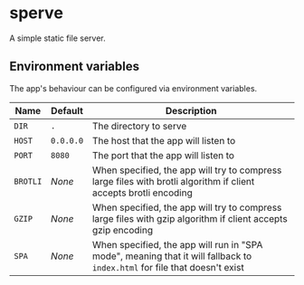 # sperve

A simple static file server.

## Environment variables

The app's behaviour can be configured via environment variables.

| Name | Default | Description |
|------|---------|-------------|
| `DIR` | `.` | The directory to serve |
| `HOST` | `0.0.0.0` | The host that the app will listen to |
| `PORT` | `8080` | The port that the app will listen to |
| `BROTLI` | *None* | When specified, the app will try to compress large files with brotli algorithm if client accepts brotli encoding |
| `GZIP` | *None* | When specified, the app will try to compress large files with gzip algorithm if client accepts gzip encoding |
| `SPA` | *None* | When specified, the app will run in "SPA mode", meaning that it will fallback to `index.html` for file that doesn't exist |
